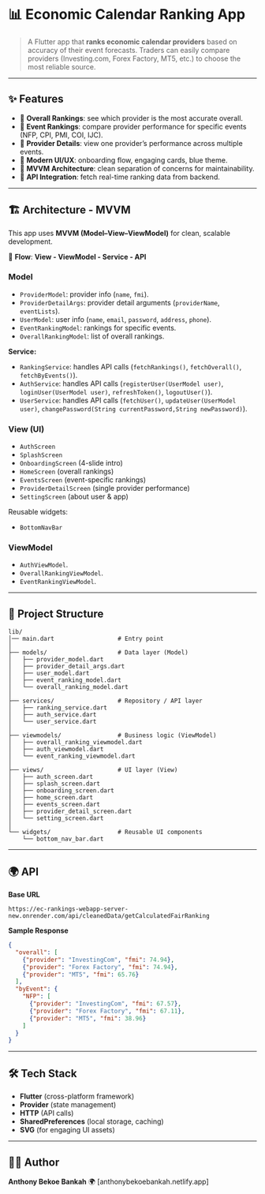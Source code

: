 # 📊 Economic Calendar Ranking App

> A Flutter app that **ranks economic calendar providers** based on accuracy of their event forecasts.
> Traders can easily compare providers (Investing.com, Forex Factory, MT5, etc.) to choose the most reliable source.

---

## ✨ Features

* 📌 **Overall Rankings**: see which provider is the most accurate overall.
* 📌 **Event Rankings**: compare provider performance for specific events (NFP, CPI, PMI, COI, IJC).
* 📌 **Provider Details**: view one provider’s performance across multiple events.
* 📌 **Modern UI/UX**: onboarding flow, engaging cards, blue theme.
* 📌 **MVVM Architecture**: clean separation of concerns for maintainability.
* 📌 **API Integration**: fetch real-time ranking data from backend.

---

## 🏗 Architecture - MVVM

This app uses **MVVM (Model–View–ViewModel)** for clean, scalable development.

📐 **Flow**:
**View - ViewModel - Service - API**

### **Model**

* `ProviderModel`: provider info (`name`, `fmi`).
* `ProviderDetailArgs`: provider detail arguments (`providerName`, `eventLists`).
* `UserModel`: user info (`name`, `email`, `password`, `address`, `phone`).
* `EventRankingModel`: rankings for specific events.
* `OverallRankingModel`: list of overall rankings.

**Service:**

* `RankingService`: handles API calls (`fetchRankings()`, `fetchOverall()`, `fetchByEvents()`).
* `AuthService`: handles API calls (`registerUser(UserModel user)`, `loginUser(UserModel user)`, `refreshToken()`, `logoutUser()`).
* `UserService`: handles API calls (`fetchUser()`, `updateUser(UserModel user)`, `changePassword(String currentPassword,String newPassword)`).

### **View (UI)**

* `AuthScreen`
* `SplashScreen`
* `OnboardingScreen` (4-slide intro)
* `HomeScreen` (overall rankings)
* `EventsScreen` (event-specific rankings)
* `ProviderDetailScreen` (single provider performance)
* `SettingScreen` (about user & app)

Reusable widgets:

* `BottomNavBar`

### **ViewModel**

* `AuthViewModel`.
* `OverallRankingViewModel`.
* `EventRankingViewModel`.

---

## 📂 Project Structure

```
lib/
│── main.dart                  # Entry point
│
├── models/                    # Data layer (Model)
│   ├── provider_model.dart
│   ├── provider_detail_args.dart
│   ├── user_model.dart
│   ├── event_ranking_model.dart
│   └── overall_ranking_model.dart
│
├── services/                  # Repository / API layer
│   ├── ranking_service.dart
│   ├── auth_service.dart
│   └── user_service.dart
│
├── viewmodels/                # Business logic (ViewModel)
│   ├── overall_ranking_viewmodel.dart
│   ├── auth_viewmodel.dart
│   └── event_ranking_viewmodel.dart
│
├── views/                     # UI layer (View)
│   ├── auth_screen.dart
│   ├── splash_screen.dart
│   ├── onboarding_screen.dart
│   ├── home_screen.dart
│   ├── events_screen.dart
│   ├── provider_detail_screen.dart
│   └── setting_screen.dart
│
└── widgets/                   # Reusable UI components
    └── bottom_nav_bar.dart
```

---

## 🌍 API

**Base URL**

```
https://ec-rankings-webapp-server-new.onrender.com/api/cleanedData/getCalculatedFairRanking
```

**Sample Response**

```json
{
  "overall": [
    {"provider": "InvestingCom", "fmi": 74.94},
    {"provider": "Forex Factory", "fmi": 74.94},
    {"provider": "MT5", "fmi": 65.76}
  ],
  "byEvent": {
    "NFP": [
      {"provider": "InvestingCom", "fmi": 67.57},
      {"provider": "Forex Factory", "fmi": 67.11},
      {"provider": "MT5", "fmi": 38.96}
    ]
  }
}
```

---

## 🛠 Tech Stack

* **Flutter** (cross-platform framework)
* **Provider** (state management)
* **HTTP** (API calls)
* **SharedPreferences** (local storage, caching)
* **SVG** (for engaging UI assets)

---

## 👨‍💻 Author

**Anthony Bekoe Bankah**
🌍 \[anthonybekoebankah.netlify.app]